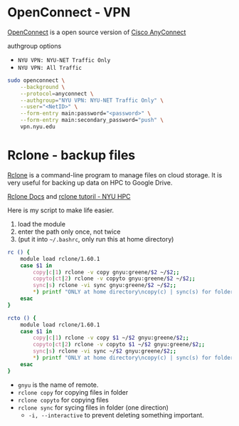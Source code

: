 # OpenConnect - VPN

[OpenConnect](https://github.com/openconnect/openconnect) is a open source version of [Cisco AnyConnect](https://www.cisco.com/c/en_be/products/security/anyconnect-secure-mobility-client/index.html)

authgroup options

- `NYU VPN: NYU-NET Traffic Only`
- `NYU VPN: All Traffic`

```bash
sudo openconnect \
    --background \
    --protocol=anyconnect \
    --authgroup="NYU VPN: NYU-NET Traffic Only" \
    --user="<NetID>" \
    --form-entry main:password="<password>" \
    --form-entry main:secondary_password="push" \
    vpn.nyu.edu
```

# Rclone - backup files

[Rclone](https://rclone.org/) is a command-line program to manage files on cloud storage. It is very useful for backing up data on HPC to Google Drive.

[Rclone Docs](https://rclone.org/docs/) and [rclone tutoril - NYU HPC](https://sites.google.com/nyu.edu/nyu-hpc/hpc-systems/hpc-storage/data-management/data-transfers/transferring-cloud-storage-data-with-rclone)

Here is my script to make life easier.

1. load the module
2. enter the path only once, not twice
3. (put it into `~/.bashrc`, only run this at home directory)

```bash
rc () {
    module load rclone/1.60.1
    case $1 in
        copy|c|1) rclone -v copy gnyu:greene/$2 ~/$2;;
        copyto|ct|2) rclone -v copyto gnyu:greene/$2 ~/$2;;
        sync|s) rclone -vi sync gnyu:greene/$2 ~/$2;;
        *) printf "ONLY at home directory\ncopy(c) | sync(s) for folders\ncopyto(ct) for files\n";;
    esac
}

rcto () {
    module load rclone/1.60.1
    case $1 in
        copy|c|1) rclone -v copy $1 ~/$2 gnyu:greene/$2;;
        copyto|ct|2) rclone -v copyto $1 ~/$2 gnyu:greene/$2;;
        sync|s) rclone -vi sync ~/$2 gnyu:greene/$2;;
        *) printf "ONLY at home directory\ncopy(c) | sync(s) for folders\ncopyto(ct) for files\n";;
    esac
}
```

- `gnyu` is the name of remote.
- `rclone copy` for copying files in folder
- `rclone copyto` for copying files
- `rclone sync` for sycing files in folder (one direction)
  - `-i, --interactive` to prevent deleting something important.